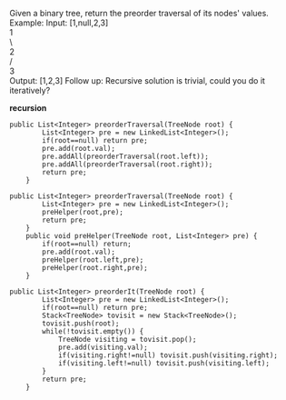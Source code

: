 Given a binary tree, return the preorder traversal of its nodes' values.
Example:
Input: [1,null,2,3]   
   1    
      \  
        2  
      /  
    3  
Output: [1,2,3]
Follow up: Recursive solution is trivial, could you do it iteratively?

**recursion**
```
public List<Integer> preorderTraversal(TreeNode root) {
		List<Integer> pre = new LinkedList<Integer>();
		if(root==null) return pre;
		pre.add(root.val);
		pre.addAll(preorderTraversal(root.left));
		pre.addAll(preorderTraversal(root.right));
		return pre;
	}
 ```
 
```
public List<Integer> preorderTraversal(TreeNode root) {
		List<Integer> pre = new LinkedList<Integer>();
		preHelper(root,pre);
		return pre;
	}
	public void preHelper(TreeNode root, List<Integer> pre) {
		if(root==null) return;
		pre.add(root.val);
		preHelper(root.left,pre);
		preHelper(root.right,pre);
	}
```

```
public List<Integer> preorderIt(TreeNode root) {
		List<Integer> pre = new LinkedList<Integer>();
		if(root==null) return pre;
		Stack<TreeNode> tovisit = new Stack<TreeNode>();
		tovisit.push(root);
		while(!tovisit.empty()) {
			TreeNode visiting = tovisit.pop();
			pre.add(visiting.val);
			if(visiting.right!=null) tovisit.push(visiting.right);
			if(visiting.left!=null) tovisit.push(visiting.left);
		}
		return pre;
	}
```


